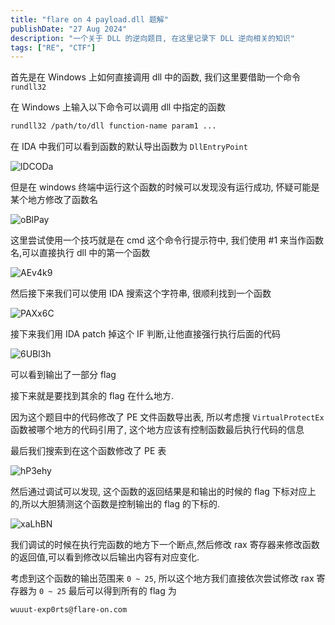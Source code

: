 ```yaml
---
title: "flare on 4 payload.dll 题解"
publishDate: "27 Aug 2024"
description: "一个关于 DLL 的逆向题目, 在这里记录下 DLL 逆向相关的知识"
tags: ["RE", "CTF"]
---
```


首先是在 Windows 上如何直接调用 dll 中的函数, 我们这里要借助一个命令 `rundll32`

在 Windows 上输入以下命令可以调用 dll 中指定的函数

```bash
rundll32 /path/to/dll function-name param1 ...
```

在 IDA 中我们可以看到函数的默认导出函数为 `DllEntryPoint`

![lDCODa](https://picture-1303128679.cos.ap-shanghai.myqcloud.com/uPic/lDCODa.png)

但是在 windows 终端中运行这个函数的时候可以发现没有运行成功, 怀疑可能是某个地方修改了函数名

![oBlPay](https://picture-1303128679.cos.ap-shanghai.myqcloud.com/uPic/oBlPay.png)

这里尝试使用一个技巧就是在 cmd 这个命令行提示符中, 我们使用 #1 来当作函数名,可以直接执行 dll 中的第一个函数

![AEv4k9](https://picture-1303128679.cos.ap-shanghai.myqcloud.com/uPic/AEv4k9.png)

然后接下来我们可以使用 IDA 搜索这个字符串, 很顺利找到一个函数

![PAXx6C](https://picture-1303128679.cos.ap-shanghai.myqcloud.com/uPic/PAXx6C.png)

接下来我们用 IDA patch 掉这个 IF 判断,让他直接强行执行后面的代码

![6UBl3h](https://picture-1303128679.cos.ap-shanghai.myqcloud.com/uPic/6UBl3h.png)

可以看到输出了一部分 flag

接下来就是要找到其余的 flag 在什么地方.

因为这个题目中的代码修改了 PE 文件函数导出表, 所以考虑搜 `VirtualProtectEx` 函数被哪个地方的代码引用了,
这个地方应该有控制函数最后执行代码的信息

最后我们搜索到在这个函数修改了 PE 表

![hP3ehy](https://picture-1303128679.cos.ap-shanghai.myqcloud.com/uPic/hP3ehy.png)

然后通过调试可以发现, 这个函数的返回结果是和输出的时候的 flag 下标对应上的,所以大胆猜测这个函数是控制输出的 flag 的下标的.

![xaLhBN](https://picture-1303128679.cos.ap-shanghai.myqcloud.com/uPic/xaLhBN.png)

我们调试的时候在执行完函数的地方下一个断点,然后修改 rax 寄存器来修改函数的返回值,可以看到修改以后输出内容有对应变化.

考虑到这个函数的输出范围来 `0 ~ 25`, 所以这个地方我们直接依次尝试修改 rax 寄存器为 `0 ~ 25` 最后可以得到所有的 flag 为

```bash
wuuut-exp0rts@flare-on.com
```
